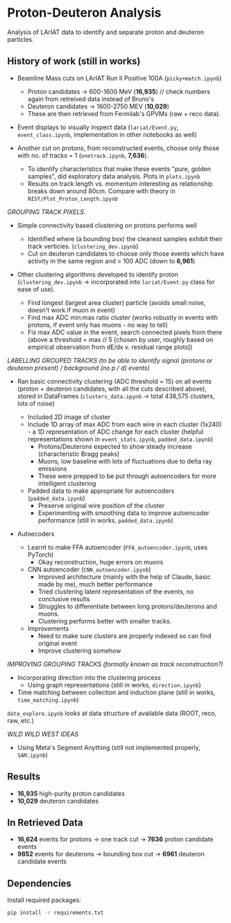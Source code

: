 # Proton-Deuteron Analysis

Analysis of LArIAT data to identify and separate proton and deuteron particles. 


## History of work (still in works)

- Beamline Mass cuts on LArIAT Run II Positive 100A (`picky+match.ipynb`)    
    - Proton candidates -> 600-1600 MeV (**16,935**) // check numbers again from retreived data instead of Bruno's
    - Deuteron candidates -> 1600-2750 MEV (**10,029**)
    - These are then retrieved from Fermilab's GPVMs (raw + reco data).

- Event displays to visually inspect data (`lariat/Event.py`, `event_class.ipynb`, implementation in other notebooks as well)

- Another cut on protons, from reconstructed events, choose only those with no. of tracks = 1 (`onetrack.ipynb`, **7,636**).
    - To identify characteristics that make these events "pure, golden samples", did exploratory data analysis. Plots in `plots.ipynb`
    - Results on track length vs. momentum interesting as relationship breaks down around 80cm. Compare with theory in `NIST/Plot_Proton_Length.ipynb`

*GROUPING TRACK PIXELS.*

- Simple connectivity based clustering on protons performs well
    - Identified where (a bounding box) the cleanest samples exhibit their track verticies. (`clustering_dev.ipynb`)
    - Cut on deuteron candidates to choose only those events which have activity in the same region and > 100 ADC (down to **6,961**)

- Other clustering algorithms developed to identify proton (`clustering_dev.ipynb` -> incorporated into `lariat/Event.py` class for ease of use). 
    - Find longest (largest area cluster) particle (avoids small noise, doesn't work if muon in event)
    - Find max ADC min:max ratio cluster (works robustly in events with protons, if event only has muons - no way to tell)
    - Fix max ADC value in the event, search connected pixels from there (above a threshold = max // 5 [chosen by user, roughly based on empirical observation from dE/dx v. residual range plots])

*LABELLING GROUPED TRACKS (to be able to identify signal (protons or deuteron present) / background (no p / d) events)*

- Ran basic connectivity clustering (ADC threshold = 15) on all events (proton + deuteron candidates, with all the cuts described above), stored in DataFrames (`clusters_data.ipynb` -> total 438,575 clusters, lots of noise)
    - Included 2D image of cluster
    - Include 1D array of max ADC from each wire in each cluster (1x240) - a 1D representation of ADC change for each cluster (helpful representations shown in `event_stats.ipynb`, `padded_data.ipynb`)
        - Protons/Deuterons expected to show steady increase (characteristic Bragg peaks)
        - Muons, low baseline with lots of fluctuations due to delta ray emissions 
        - These were prepped to be put through autoencoders for more intelligent clustering
    - Padded data to make appropriate for autoencoders (`padded_data.ipynb`)
        - Preserve original wire position of the cluster
        - Experimenting with smoothing data to improve autoencoder performance (still in works, `padded_data.ipynb`)

- Autoecoders 
    - Learnt to make FFA autoencoder (`FFA_autoencoder.ipynb`, uses PyTorch)
        - Okay reconstruction, huge errors on muons
    - CNN autoencoder (`CNN_autoencoder.ipynb`)
        - Improved architecture (mainly with the help of Claude, basic made by me), much better performance
        - Tried clustering latent representation of the events, no conclusive results
        - Struggles to differentiate between long protons/deuterons and muons. 
        - Clustering performs better with smaller tracks.
    - Improvements
        - Need to make sure clusters are properly indexed so can find original event 
        - Improve clustering somehow

*IMPROVING GROUPING TRACKS (formally known as track reconstruction?)*

- Incorporating direction into the clustering process
    - Using graph representations (still in works, `direction.ipynb`)
- Time matching between collection and induction plane (still in works, `time_matching.ipynb`)


`data_explore.ipynb` looks at data structure of available data (ROOT, reco, raw, etc.)

*WILD WILD WEST IDEAS*
- Using Meta's Segment Anything (still not implemented properly, `SAM.ipynb`)

## Results

- **16,935** high-purity proton candidates
- **10,029** deuteron candidates

## In Retrieved Data

- **16,624** events for protons -> one track cut -> **7636** proton candidate events
- **9852** events for deuterons -> bounding box cut -> **6961** deuteron candidate events


## Dependencies

Install required packages:
```bash
pip install -r requirements.txt
```